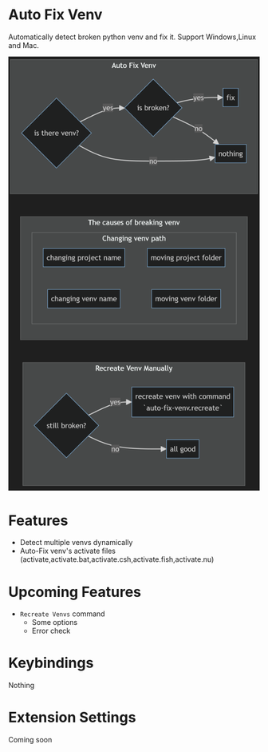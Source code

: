 ﻿# Auto Fix Venv

Automatically detect broken python venv and fix it. 
Support Windows,Linux and Mac.

![flowchart](docs/flowchart.png)

# Features

- Detect multiple venvs dynamically
- Auto-Fix venv's activate files (activate,activate.bat,activate.csh,activate.fish,activate.nu)

# Upcoming Features

- `Recreate Venvs` command
  - Some options
  - Error check

# Keybindings

Nothing

# Extension Settings

Coming soon
